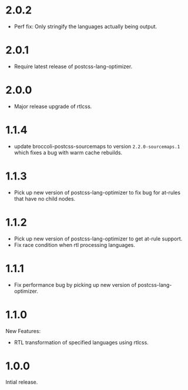 # 2.0.2

* Perf fix: Only stringify the languages actually being output.

# 2.0.1

* Require latest release of postcss-lang-optimizer.

# 2.0.0

* Major release upgrade of rtlcss.

# 1.1.4

* update broccoli-postcss-sourcemaps to version `2.2.0-sourcemaps.1`
  which fixes a bug with warm cache rebuilds.

# 1.1.3

* Pick up new version of postcss-lang-optimizer to fix bug for at-rules
  that have no child nodes.

# 1.1.2

* Pick up new version of postcss-lang-optimizer to get at-rule support.
* Fix race condition when rtl processing languages.

# 1.1.1

* Fix performance bug by picking up new version of postcss-lang-optimizer.

# 1.1.0

New Features:

* RTL transformation of specified languages using rtlcss.

# 1.0.0

Intial release.
